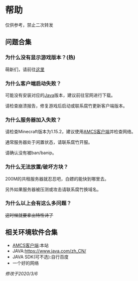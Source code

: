 # 帮助

仅供参考，禁止二次转发

## 问题合集

### 为什么没有显示游戏版本？(热)

萌新们，请前往[这里](https://github.com/Github-Anderson/AMCS/blob/master/关于启动器的问题.md)

### 为什么客户端启动失败？

可能没有安装对应的[Java](https://www.java.com/zh_CN/)版本，建议前往官网进行下载。

请检查崩溃报告，修复游戏后启动或联系腐竹更新客户端版本。

### 为什么服务器加入失败？

请检查Minecraft版本为1.15.2，建议使用[AMCS客户端](https://github.com/Github-Anderson/AMCS/releases)并检查网络。

通常服务器处于闲置状态，请联系腐竹开服。

请确认没有被ban/banip。

### 为什么无法放置/破坏方块？

200M的共租服务器就忍忍吧，白嫖的能快到哪里去。

另外如果服务器被压测或攻击请联系腐竹换域名。

### 为什么以上会有这么多问题？

~~这时候就要拿出特性诗了~~

## 相关环境软件合集

- [AMCS客户端](https://github.com/Github-Anderson/AMCS/releases):本站
- JAVA:https://www.java.com/zh_CN/
- JAVA SDK(可不选):自行百度
- 一个好的网络

*修改于2020/3/6*
